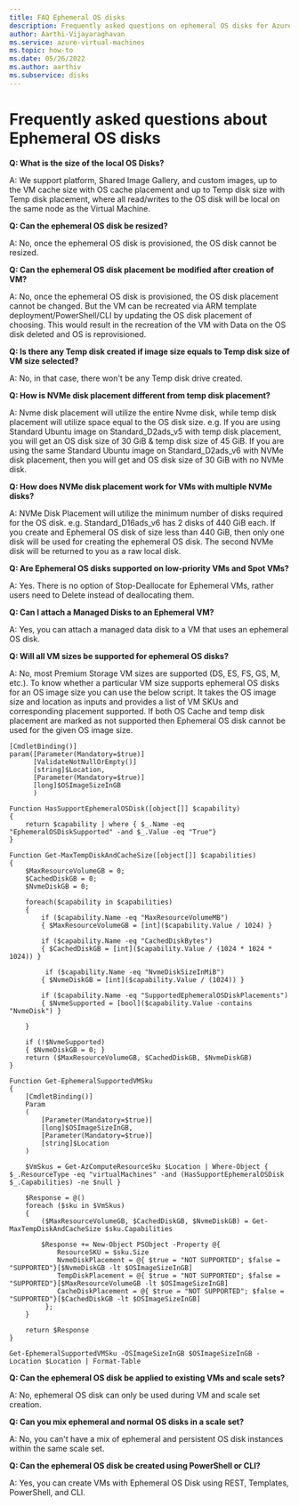 ```yaml
---
title: FAQ Ephemeral OS disks
description: Frequently asked questions on ephemeral OS disks for Azure VMs.
author: Aarthi-Vijayaraghavan
ms.service: azure-virtual-machines
ms.topic: how-to
ms.date: 05/26/2022
ms.author: aarthiv
ms.subservice: disks
---
```


# Frequently asked questions about Ephemeral OS disks

**Q: What is the size of the local OS Disks?**

A: We support platform, Shared Image Gallery, and custom images, up to the VM cache size with OS cache placement and up to Temp disk size with Temp disk placement, where all read/writes to the OS disk will be local on the same node as the Virtual Machine. 

**Q: Can the ephemeral OS disk be resized?**

A: No, once the ephemeral OS disk is provisioned, the OS disk cannot be resized. 

**Q: Can the ephemeral OS disk placement be modified after creation of VM?**

A: No, once the ephemeral OS disk is provisioned, the OS disk placement cannot be changed. But the VM can be recreated via ARM template deployment/PowerShell/CLI by updating the OS disk placement of choosing. This would result in the recreation of the VM with Data on the OS disk deleted and OS is reprovisioned.

**Q: Is there any Temp disk created if image size equals to Temp disk size of VM size selected?**

A: No, in that case, there won't be any Temp disk drive created.

**Q: How is NVMe disk placement different from temp disk placement?**

A: Nvme disk placement will utilize the entire Nvme disk, while temp disk placement will utilize space equal to the OS disk size. e.g. If you are using Standard Ubuntu image on Standard_D2ads_v5 with temp disk placement, you will get an OS disk size of 30 GiB & temp disk size of 45 GiB. If you are using the same Standard Ubuntu image on Standard_D2ads_v6 with NVMe disk placement, then you will get and OS disk size of 30 GiB with no NVMe disk.

**Q: How does NVMe disk placement work for VMs with multiple NVMe disks?**

A: NVMe Disk Placement will utilize the minimum number of disks required for the OS disk. e.g. Standard_D16ads_v6 has 2 disks of 440 GiB each. If you create and Ephemeral OS disk of size less than 440 GiB, then only one disk will be used for creating the ephemeral OS disk. The second NVMe disk will be returned to you as a raw local disk. 

**Q: Are Ephemeral OS disks supported on low-priority VMs and Spot VMs?**

A: Yes. There is no option of Stop-Deallocate for Ephemeral VMs, rather users need to Delete instead of deallocating them.

**Q: Can I attach a Managed Disks to an Ephemeral VM?**

A: Yes, you can attach a managed data disk to a VM that uses an ephemeral OS disk. 

**Q: Will all VM sizes be supported for ephemeral OS disks?**

A: No, most Premium Storage VM sizes are supported (DS, ES, FS, GS, M, etc.). To know whether a particular VM size supports ephemeral OS disks for an OS image size you can use the below script. It takes the OS image size and location as inputs and provides a list of VM SKUs and corresponding placement supported. If both OS Cache and temp disk placement are marked as not supported then Ephemeral OS disk cannot be used for the given OS image size.

```azurepowershell-interactive
[CmdletBinding()]
param([Parameter(Mandatory=$true)]
      [ValidateNotNullOrEmpty()]
      [string]$Location,
      [Parameter(Mandatory=$true)]
      [long]$OSImageSizeInGB
      )
 
Function HasSupportEphemeralOSDisk([object[]] $capability)
{
    return $capability | where { $_.Name -eq "EphemeralOSDiskSupported" -and $_.Value -eq "True"}
}
 
Function Get-MaxTempDiskAndCacheSize([object[]] $capabilities)
{
    $MaxResourceVolumeGB = 0;
    $CachedDiskGB = 0;
    $NvmeDiskGB = 0;
 
    foreach($capability in $capabilities)
    {
        if ($capability.Name -eq "MaxResourceVolumeMB")
        { $MaxResourceVolumeGB = [int]($capability.Value / 1024) }
 
        if ($capability.Name -eq "CachedDiskBytes")
        { $CachedDiskGB = [int]($capability.Value / (1024 * 1024 * 1024)) }

         if ($capability.Name -eq "NvmeDiskSizeInMiB")
        { $NvmeDiskGB = [int]($capability.Value / (1024)) }

        if ($capability.Name -eq "SupportedEphemeralOSDiskPlacements")
        { $NvmeSupported = [bool]($capability.Value -contains "NvmeDisk") }
    
    }
    
    if (!$NvmeSupported)
    { $NvmeDiskGB = 0; }
    return ($MaxResourceVolumeGB, $CachedDiskGB, $NvmeDiskGB)
}
 
Function Get-EphemeralSupportedVMSku
{
    [CmdletBinding()]
    Param
    (
        [Parameter(Mandatory=$true)]
        [long]$OSImageSizeInGB,
        [Parameter(Mandatory=$true)]
        [string]$Location
    )
 
    $VmSkus = Get-AzComputeResourceSku $Location | Where-Object { $_.ResourceType -eq "virtualMachines" -and (HasSupportEphemeralOSDisk $_.Capabilities) -ne $null }
 
    $Response = @()
    foreach ($sku in $VmSkus)
    {
        ($MaxResourceVolumeGB, $CachedDiskGB, $NvmeDiskGB) = Get-MaxTempDiskAndCacheSize $sku.Capabilities
 
        $Response += New-Object PSObject -Property @{
            ResourceSKU = $sku.Size
            NvmeDiskPlacement = @{ $true = "NOT SUPPORTED"; $false = "SUPPORTED"}[$NvmeDiskGB -lt $OSImageSizeInGB]
            TempDiskPlacement = @{ $true = "NOT SUPPORTED"; $false = "SUPPORTED"}[$MaxResourceVolumeGB -lt $OSImageSizeInGB]
            CacheDiskPlacement = @{ $true = "NOT SUPPORTED"; $false = "SUPPORTED"}[$CachedDiskGB -lt $OSImageSizeInGB]
         };
    }
 
    return $Response
}
 
Get-EphemeralSupportedVMSku -OSImageSizeInGB $OSImageSizeInGB -Location $Location | Format-Table
```
 
**Q: Can the ephemeral OS disk be applied to existing VMs and scale sets?**

A: No, ephemeral OS disk can only be used during VM and scale set creation. 

**Q: Can you mix ephemeral and normal OS disks in a scale set?**

A: No, you can't have a mix of ephemeral and persistent OS disk instances within the same scale set. 

**Q: Can the ephemeral OS disk be created using PowerShell or CLI?**

A: Yes, you can create VMs with Ephemeral OS Disk using REST, Templates, PowerShell, and CLI.
